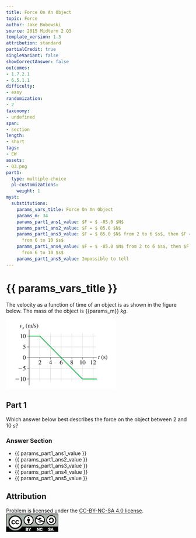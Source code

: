 ```yaml
---
title: Force On An Object
topic: Force
author: Jake Bobowski
source: 2015 Midterm 2 Q3
template_version: 1.3
attribution: standard
partialCredit: true
singleVariant: false
showCorrectAnswer: false
outcomes:
- 1.7.2.1
- 6.5.1.1
difficulty:
- easy
randomization:
- 2
taxonomy:
- undefined
span:
- section
length:
- short
tags:
- EW
assets:
- Q3.png
part1:
  type: multiple-choice
  pl-customizations:
    weight: 1
myst:
  substitutions:
    params_vars_title: Force On An Object
    params_m: 34
    params_part1_ans1_value: $F = $ -85.0 $N$
    params_part1_ans2_value: $F = $ 85.0 $N$
    params_part1_ans3_value: $F = $ 85.0 $N$ from 2 to 6 $s$, then $F = $ -85.0 $N$
      from 6 to 10 $s$
    params_part1_ans4_value: $F = $ -85.0 $N$ from 2 to 6 $s$, then $F = $ 85.0 $N$
      from 6 to 10 $s$
    params_part1_ans5_value: Impossible to tell
---
```

# {{ params_vars_title }}
The velocity as a function of time of an object is as shown in the figure below. The mass of the
object is {{params_m}} $kg$.

<img src="Q3.png" alt="A graph of velocity and time. The object has a velocity of 10 meters per second at 0 to 2 seconds. The object's velocity decreases to 0 meters per second at 6 seconds. The object's velocity is at negative 10 meters per seconds from 10 to 12 seconds." width=300>

## Part 1

Which answer below best describes the force on the object between 2 and 10 $s$?

### Answer Section

- {{ params_part1_ans1_value }}
- {{ params_part1_ans2_value }}
- {{ params_part1_ans3_value }}
- {{ params_part1_ans4_value }}
- {{ params_part1_ans5_value }}

## Attribution

Problem is licensed under the [CC-BY-NC-SA 4.0 license](https://creativecommons.org/licenses/by-nc-sa/4.0/).<br> ![The Creative Commons 4.0 license requiring attribution-BY, non-commercial-NC, and share-alike-SA license.](https://raw.githubusercontent.com/firasm/bits/master/by-nc-sa.png)